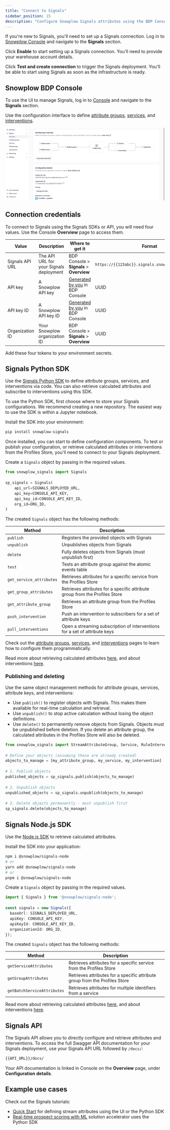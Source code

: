 ```yaml
---
title: "Connect to Signals"
sidebar_position: 15
description: "Configure Snowplow Signals attributes using the BDP Console, Python SDK, or API to start calculating behavioral insights."
---
```


If you're new to Signals, you'll need to set up a Signals connection. Log in to [Snowplow Console](https://console.snowplowanalytics.com) and navigate to the **Signals** section.

<!-- TODO image initial landing page no deployment -->

Click **Enable** to start setting up a Signals connection. You'll need to provide your warehouse account details.

<!-- TODO image setup page -->

Click **Test and create connection** to trigger the Signals deployment. You'll be able to start using Signals as soon as the infrastructure is ready.

## Snowplow BDP Console

To use the UI to manage Signals, log in to [Console](https://console.snowplowanalytics.com) and navigate to the **Signals** section.

Use the configuration interface to define [attribute groups](/docs/signals/define-attributes/attribute-groups/index.md), [services](/docs/signals/define-attributes/services/index.md), and [interventions](/docs/signals/define-interventions/index.md).

![](../images/console-landing.png)

## Connection credentials

To connect to Signals using the Signals SDKs or API, you will need four values. Use the Console **Overview** page to access them.

| Value           | Description                             | Where to get it                                                      | Format                                             |
| --------------- | --------------------------------------- | -------------------------------------------------------------------- | -------------------------------------------------- |
| Signals API URL | The API URL for your Signals deployment | BDP Console > **Signals** > **Overview**                             | `https://{{123abc}}.signals.snowplowanalytics.com` |
| API key         | A Snowplow API key                      | [Generated by you](/docs/account-management/index.md) in BDP Console | UUID                                               |
| API key ID      | A Snowplow API key ID                   | [Generated by you](/docs/account-management/index.md) in BDP Console | UUID                                               |
| Organization ID | Your Snowplow organization ID           | BDP Console > **Signals** > **Overview**                             | UUID                                               |

Add these four tokens to your environment secrets.

## Signals Python SDK

Use the [Signals Python SDK](https://pypi.org/project/snowplow-signals/) to define attribute groups, services, and interventions via code. You can also retrieve calculated attributes and subscribe to interventions using this SDK.

To use the Python SDK, first choose where to store your Signals configurations. We recommend creating a new repository. The easiest way to use the SDK is within a Jupyter notebook.

Install the SDK into your environment:

```bash
pip install snowplow-signals
```

Once installed, you can start to define configuration components. To test or publish your configuration, or retrieve calculated attributes or interventions from the Profiles Store, you'll need to connect to your Signals deployment.

Create a `Signals` object by passing in the required values.

```python
from snowplow_signals import Signals

sp_signals = Signals(
    api_url=SIGNALS_DEPLOYED_URL,
    api_key=CONSOLE_API_KEY,
    api_key_id=CONSOLE_API_KEY_ID,
    org_id=ORG_ID,
)
```

The created `Signals` object has the following methods:

| Method                   | Description                                                                 |
| ------------------------ | --------------------------------------------------------------------------- |
| `publish`                | Registers the provided objects with Signals                                 |
| `unpublish`              | Unpublishes objects from Signals                                            |
| `delete`                 | Fully deletes objects from Signals (must unpublish first)                   |
| `test`                   | Tests an attribute group against the atomic events table                    |
| `get_service_attributes` | Retrieves attributes for a specific service from the Profiles Store         |
| `get_group_attributes`   | Retrieves attributes for a specific attribute group from the Profiles Store |
| `get_attribute_group`    | Retrieves an attribute group from the Profiles Store                        |
| `push_intervention`      | Push an intervention to subscribers for a set of attribute keys             |
| `pull_interventions`     | Open a streaming subscription of interventions for a set of attribute keys  |

Check out the [attribute groups](/docs/signals/define-attributes/using-python-sdk/attribute-groups/index.md), [services](/docs/signals/define-attributes/using-python-sdk/services/index.md), and [interventions](/docs/signals/define-attributes/using-python-sdk/index.md) pages to learn how to configure them programmatically.

Read more about retrieving calculated attributes [here](/docs/signals/retrieve-attributes/index.md), and about interventions [here](/docs/signals/receive-interventions/index.md).

### Publishing and deleting

Use the same object management methods for attribute groups, services, attribute keys, and interventions:
* Use `publish()` to register objects with Signals. This makes them available for real-time calculation and retrieval.
* Use `unpublish()` to stop active calculation without losing the object definitions.
* Use `delete()` to permanently remove objects from Signals. Objects must be unpublished before deletion. If you delete an attribute group, the calculated attributes in the Profiles Store will also be deleted.

```python
from snowplow_signals import StreamAttributeGroup, Service, RuleIntervention

# Define your objects (assuming these are already created)
objects_to_manage = [my_attribute_group, my_service, my_intervention]

# 1. Publish objects
published_objects = sp_signals.publish(objects_to_manage)

# 2. Unpublish objects
unpublished_objects = sp_signals.unpublish(objects_to_manage)

# 3. Delete objects permanently - must unpublish first
sp_signals.delete(objects_to_manage)
```

## Signals Node.js SDK

Use the [Node.js SDK](https://www.npmjs.com/package/@snowplow/signals-node) to retrieve calculated attributes.

Install the SDK into your application:

```bash
npm i @snowplow/signals-node
# or
yarn add @snowplow/signals-node
# or
pnpm i @snowplow/signals-node
```

Create a `Signals` object by passing in the required values.

```typescript
import { Signals } from '@snowplow/signals-node';

const signals = new Signals({
  baseUrl: SIGNALS_DEPLOYED_URL,
  apiKey: CONSOLE_API_KEY,
  apiKeyId: CONSOLE_API_KEY_ID,
  organizationId: ORG_ID,
});
```

The created `Signals` object has the following methods:

| Method                      | Description                                                                 |
| --------------------------- | --------------------------------------------------------------------------- |
| `getServiceAttributes`      | Retrieves attributes for a specific service from the Profiles Store         |
| `getGroupAttributes`        | Retrieves attributes for a specific attribute group from the Profiles Store |
| `getBatchServiceAttributes` | Retrieves attributes for multiple identifiers from a service                |

Read more about retrieving calculated attributes [here](/docs/signals/retrieve-attributes/index.md), and about interventions [here](/docs/signals/receive-interventions/index.md).

## Signals API

The Signals API allows you to directly configure and retrieve attributes and interventions. To access the full Swagger API documentation for your Signals deployment, use your Signals API URL followed by `/docs/`:

```bash
{{API_URL}}/docs/
```

Your API documentation is linked in Console on the **Overview** page, under **Configuration details**.

## Example use cases

Check out the Signals tutorials:
* [Quick Start](/tutorials/signals-quickstart/start) for defining stream attributes using the UI or the Python SDK
* [Real-time prospect scoring with ML](/tutorials/signals-ml-prospect-scoring/intro) solution accelerator uses the Python SDK
